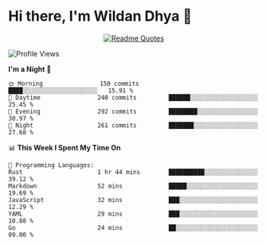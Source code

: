 # Hi there, I'm Wildan Dhya 👋 

<div align="center">
  <a href="https://github.com/piyushsuthar/github-readme-quotes">
    <img src="https://quotes-github-readme.vercel.app/api?quote=Try%2C%20Fail%2C%20Retry&author=unknown&type=vertical&theme=dark" alt="Readme Quotes">
  </a>
</div>

<!--START_SECTION:waka-->
![Profile Views](http://img.shields.io/badge/Profile%20Views-0-blue)

**I'm a Night 🦉** 

```text
🌞 Morning                150 commits         ████░░░░░░░░░░░░░░░░░░░░░   15.91 % 
🌆 Daytime                240 commits         ██████░░░░░░░░░░░░░░░░░░░   25.45 % 
🌃 Evening                292 commits         ████████░░░░░░░░░░░░░░░░░   30.97 % 
🌙 Night                  261 commits         ███████░░░░░░░░░░░░░░░░░░   27.68 % 
```


📊 **This Week I Spent My Time On** 

```text
💬 Programming Languages: 
Rust                     1 hr 44 mins        ██████████░░░░░░░░░░░░░░░   39.12 % 
Markdown                 52 mins             █████░░░░░░░░░░░░░░░░░░░░   19.69 % 
JavaScript               32 mins             ███░░░░░░░░░░░░░░░░░░░░░░   12.29 % 
YAML                     29 mins             ███░░░░░░░░░░░░░░░░░░░░░░   10.88 % 
Go                       24 mins             ██░░░░░░░░░░░░░░░░░░░░░░░   09.00 % 
```


<!--END_SECTION:waka-->

<!--## GitHub Stats-->
<!--![Top Languages](https://github-readme-stats.vercel.app/api/top-langs/?username=wildandhya&layout=compact&theme=dracula)-->











